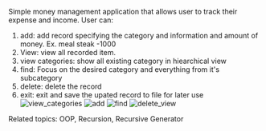 Simple money management application that allows user to track their expense and income. 
User can:
1. add: add record specifying the category and information and amount of money. Ex. meal steak -1000
2. View: view all recorded item.
3. view categories: show all existing category in hiearchical view
4. find: Focus on the desired category and everything from it's subcategory
5. delete: delete the record
6. exit: exit and save the upated record to file for later use
![view_categories](https://github.com/azonwu590/Money-management-application/assets/150345836/8a547ce4-b501-4156-b937-82a14ee13f49)
![add](https://github.com/azonwu590/Money-management-application/assets/150345836/ac76dd6f-9ead-4cd3-8864-cb754f4c90c4)
![find](https://github.com/azonwu590/Money-management-application/assets/150345836/4532d67e-29b8-472a-a689-27db3d8e08bc)
![delete_view](https://github.com/azonwu590/Money-management-application/assets/150345836/80b5d19e-a4ff-48a5-86be-08aa9910f31e)



Related topics: OOP, Recursion, Recursive Generator
